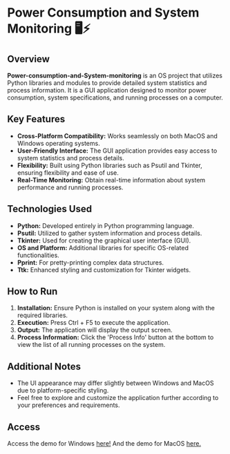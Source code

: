 # Power Consumption and System Monitoring 🖥️⚡

## Overview
**Power-consumption-and-System-monitoring** is an OS project that utilizes Python libraries and modules to provide detailed system statistics and process information. It is a GUI application designed to monitor power consumption, system specifications, and running processes on a computer. 

## Key Features
- **Cross-Platform Compatibility:** Works seamlessly on both MacOS and Windows operating systems.
- **User-Friendly Interface:** The GUI application provides easy access to system statistics and process details.
- **Flexibility:** Built using Python libraries such as Psutil and Tkinter, ensuring flexibility and ease of use.
- **Real-Time Monitoring:** Obtain real-time information about system performance and running processes.

## Technologies Used
- **Python:** Developed entirely in Python programming language.
- **Psutil:** Utilized to gather system information and process details.
- **Tkinter:** Used for creating the graphical user interface (GUI).
- **OS and Platform:** Additional libraries for specific OS-related functionalities.
- **Pprint:** For pretty-printing complex data structures.
- **Ttk:** Enhanced styling and customization for Tkinter widgets.

## How to Run
1. **Installation:** Ensure Python is installed on your system along with the required libraries.
2. **Execution:** Press Ctrl + F5 to execute the application.
3. **Output:** The application will display the output screen.
4. **Process Information:** Click the 'Process Info' button at the bottom to view the list of all running processes on the system.

## Additional Notes
- The UI appearance may differ slightly between Windows and MacOS due to platform-specific styling.
- Feel free to explore and customize the application further according to your preferences and requirements.

## Access
Access the demo for Windows [here!](https://github.com/Harine19/Power-consumption-and-System-monitoring/blob/main/windowsdemo.jpg)
And the demo for MacOS [here.](https://github.com/Harine19/Power-consumption-and-System-monitoring/blob/main/macdemo.jpg)

